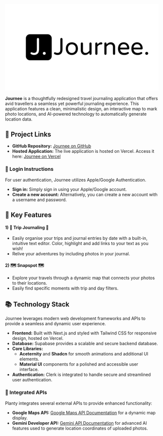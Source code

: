 ![Journee Logo](./public/J.png)

**Journee** is a thoughtfully redesigned travel journaling application that offers avid travellers a seamless yet powerful journaling experience. This application features a clean, minimalistic design, an interactive map to mark photo locations, and AI-powered technology to automatically generate location data.

## 📂 Project Links

-   **GitHub Repository:** [Journee on GitHub](https://github.com/saltydoge59/journee)
-   **Hosted Application:** The live application is hosted on Vercel. Access it here: [Journee on Vercel](https://journee-beta.vercel.app)


### 🔐 Login Instructions

For user authentication, Journee utilizes Apple/Google Authentication.

-   **Sign in:** Simply sign in using your Apple/Google account.
-   **Create a new account:** Alternatively, you can create a new account with a username and password.


## 🌟 Key Features

#### 1) **📔 Trip Journaling 📔**
-   Easily organise your trips and journal entries by date with a built-in, intuitive text editor. Color, highlight and add links to your text as you wish!
-   Relive your adventures by including photos in your journal.

#### 2) **🗺️ Snapspot 🗺️**
- Explore your travels through a dynamic map that connects your photos to their locations.
- Easily find specific moments with trip and day filters. 


## 📚 Technology Stack

Journee leverages modern web development frameworks and APIs to provide a seamless and dynamic user experience.

-   **Frontend:** Built with Next.js and styled with Tailwind CSS for responsive design, hosted on Vercel.
-   **Database:** Supabase provides a scalable and secure backend database.
-   **Core Libraries:**
    -   **Aceternity** and **Shadcn** for smooth animations and additional UI elements.
    -   **Material UI** components for a polished and accessible user interface.
-   **Authentication:** Clerk is integrated to handle secure and streamlined user authentication.

### 🔗 Integrated APIs

Planty integrates several external APIs to provide enhanced functionality:

-   **Google Maps API:** [Google Maps API Documentation](https://developers.google.com/maps/documentation/places/web-service) for a dynamic map display.
-   **Gemini Developer API:** [Gemini API Documentation](https://ai.google.dev/) for advanced AI features used to generate location coordinates of uploaded photos.



